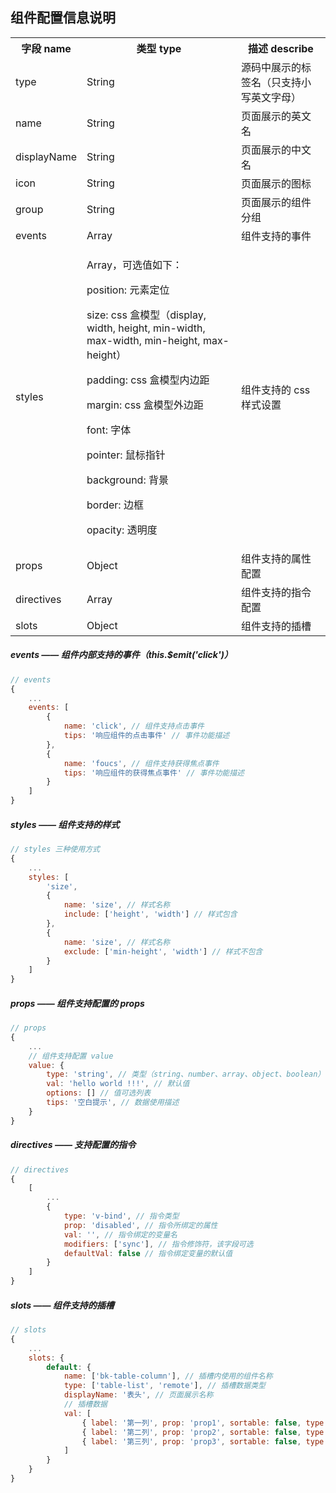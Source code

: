 ## 组件配置信息说明

<table class="table">
    <tr>
        <th>字段 name</th>
        <th>类型 type</th>
        <th>描述 describe</th>
    </tr>
    <tr>
        <td>type</td>
        <td>String</td>
        <td>源码中展示的标签名（只支持小写英文字母）</td>
    </tr>
    <tr>
        <td>name</td>
        <td>String</td>
        <td>页面展示的英文名</td>
    </tr>
    <tr>
        <td>displayName</td>
        <td>String</td>
        <td>页面展示的中文名</td>
    </tr>
    <tr>
        <td>icon</td>
        <td>String</td>
        <td>页面展示的图标</td>
    </tr>
    <tr>
        <td>group</td>
        <td>String</td>
        <td>页面展示的组件分组</td>
    </tr>
    <tr>
        <td>events</td>
        <td>Array</td>
        <td>组件支持的事件</td>
    </tr>
    <tr>
        <td>styles</td>
        <td>
            <p>Array，可选值如下：</p>
            <p>position: 元素定位</p>
            <p>size: css 盒模型（display, width, height, min-width, max-width, min-height, max-height）</p>
            <p>padding: css 盒模型内边距</p>
            <p>margin: css 盒模型外边距</p>
            <p>font: 字体</p>
            <p>pointer: 鼠标指针</p>
            <p>background: 背景</p>
            <p>border: 边框</p>
            <p>opacity: 透明度</p>
        </td>
        <td>组件支持的 css 样式设置</td>
    </tr>
    <tr>
        <td>props</td>
        <td>Object</td>
        <td>组件支持的属性配置</td>
    </tr>
    <tr>
        <td>directives</td>
        <td>Array</td>
        <td>组件支持的指令配置</td>
    </tr>
    <tr>
        <td>slots</td>
        <td>Object</td>
        <td>组件支持的插槽</td>
    </tr>
</table>

##### events —— 组件内部支持的事件（this.$emit('click')）

```js
// events
{
    ...
    events: [
        {
            name: 'click', // 组件支持点击事件
            tips: '响应组件的点击事件' // 事件功能描述
        },
        {
            name: 'foucs', // 组件支持获得焦点事件
            tips: '响应组件的获得焦点事件' // 事件功能描述
        }
    ]
}
```

##### styles —— 组件支持的样式

```js
// styles 三种使用方式
{
    ...
    styles: [
        'size',
        {
            name: 'size', // 样式名称
            include: ['height', 'width'] // 样式包含
        },
        {
            name: 'size', // 样式名称
            exclude: ['min-height', 'width'] // 样式不包含
        }
    ]
}
```

##### props —— 组件支持配置的 props

```js
// props
{
    ...
    // 组件支持配置 value
    value: {
        type: 'string', // 类型（string、number、array、object、boolean）
        val: 'hello world !!!', // 默认值
        options: [] // 值可选列表
        tips: '空白提示', // 数据使用描述
    }
}
```

##### directives —— 支持配置的指令

```js
// directives
{
    [
        ...
        {
            type: 'v-bind', // 指令类型
            prop: 'disabled', // 指令所绑定的属性
            val: '', // 指令绑定的变量名
            modifiers: ['sync'], // 指令修饰符，该字段可选
            defaultVal: false // 指令绑定变量的默认值
        }
    ]
}
```

##### slots —— 组件支持的插槽

```js
// slots
{
    ...
    slots: {
        default: {
            name: ['bk-table-column'], // 插槽内使用的组件名称
            type: ['table-list', 'remote'], // 插槽数据类型
            displayName: '表头', // 页面展示名称
            // 插槽数据
            val: [
                { label: '第一列', prop: 'prop1', sortable: false, type: '' },
                { label: '第二列', prop: 'prop2', sortable: false, type: '' },
                { label: '第三列', prop: 'prop3', sortable: false, type: '' }
            ]
        }
    }
}
```